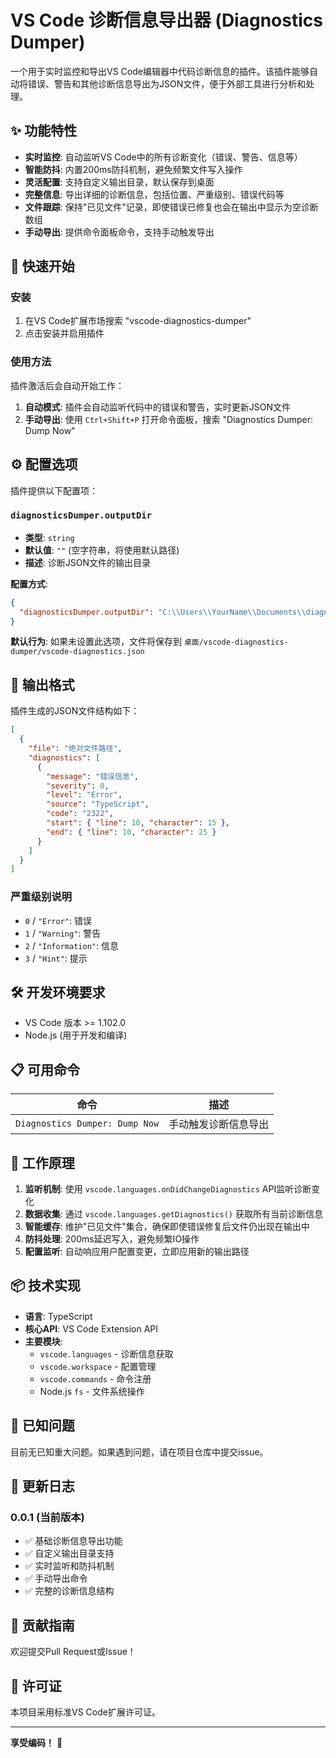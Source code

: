 # VS Code 诊断信息导出器 (Diagnostics Dumper)

一个用于实时监控和导出VS Code编辑器中代码诊断信息的插件。该插件能够自动将错误、警告和其他诊断信息导出为JSON文件，便于外部工具进行分析和处理。

## ✨ 功能特性

- **实时监控**: 自动监听VS Code中的所有诊断变化（错误、警告、信息等）
- **智能防抖**: 内置200ms防抖机制，避免频繁文件写入操作
- **灵活配置**: 支持自定义输出目录，默认保存到桌面
- **完整信息**: 导出详细的诊断信息，包括位置、严重级别、错误代码等
- **文件跟踪**: 保持"已见文件"记录，即使错误已修复也会在输出中显示为空诊断数组
- **手动导出**: 提供命令面板命令，支持手动触发导出

## 🚀 快速开始

### 安装

1. 在VS Code扩展市场搜索 "vscode-diagnostics-dumper"
2. 点击安装并启用插件

### 使用方法

插件激活后会自动开始工作：

1. **自动模式**: 插件会自动监听代码中的错误和警告，实时更新JSON文件
2. **手动导出**: 使用 `Ctrl+Shift+P` 打开命令面板，搜索 "Diagnostics Dumper: Dump Now"

## ⚙️ 配置选项

插件提供以下配置项：

### `diagnosticsDumper.outputDir`

- **类型**: `string`
- **默认值**: `""` (空字符串，将使用默认路径)
- **描述**: 诊断JSON文件的输出目录

**配置方式**:

```json
{
  "diagnosticsDumper.outputDir": "C:\\Users\\YourName\\Documents\\diagnostics"
}
```

**默认行为**: 如果未设置此选项，文件将保存到 `桌面/vscode-diagnostics-dumper/vscode-diagnostics.json`

## 📄 输出格式

插件生成的JSON文件结构如下：

```json
[
  {
    "file": "绝对文件路径",
    "diagnostics": [
      {
        "message": "错误信息",
        "severity": 0,
        "level": "Error",
        "source": "TypeScript",
        "code": "2322",
        "start": { "line": 10, "character": 15 },
        "end": { "line": 10, "character": 25 }
      }
    ]
  }
]
```

### 严重级别说明

- `0` / `"Error"`: 错误
- `1` / `"Warning"`: 警告  
- `2` / `"Information"`: 信息
- `3` / `"Hint"`: 提示

## 🛠️ 开发环境要求

- VS Code 版本 >= 1.102.0
- Node.js (用于开发和编译)

## 📋 可用命令

| 命令 | 描述 |
|------|------|
| `Diagnostics Dumper: Dump Now` | 手动触发诊断信息导出 |

## 🔧 工作原理

1. **监听机制**: 使用 `vscode.languages.onDidChangeDiagnostics` API监听诊断变化
2. **数据收集**: 通过 `vscode.languages.getDiagnostics()` 获取所有当前诊断信息
3. **智能缓存**: 维护"已见文件"集合，确保即使错误修复后文件仍出现在输出中
4. **防抖处理**: 200ms延迟写入，避免频繁IO操作
5. **配置监听**: 自动响应用户配置变更，立即应用新的输出路径

## 📦 技术实现

- **语言**: TypeScript
- **核心API**: VS Code Extension API
- **主要模块**:
  - `vscode.languages` - 诊断信息获取
  - `vscode.workspace` - 配置管理
  - `vscode.commands` - 命令注册
  - Node.js `fs` - 文件系统操作

## 🐛 已知问题

目前无已知重大问题。如果遇到问题，请在项目仓库中提交issue。

## 📝 更新日志

### 0.0.1 (当前版本)

- ✅ 基础诊断信息导出功能
- ✅ 自定义输出目录支持
- ✅ 实时监听和防抖机制
- ✅ 手动导出命令
- ✅ 完整的诊断信息结构

## 🤝 贡献指南

欢迎提交Pull Request或Issue！

## 📄 许可证

本项目采用标准VS Code扩展许可证。

---

**享受编码！** 🎉
